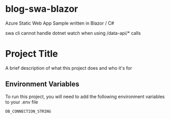 # blog-swa-blazor
Azure Static Web App Sample written in Blazor / C#

swa cli cannot handle dotnet watch when using /data-api/* calls


# Project Title

A brief description of what this project does and who it's for


## Environment Variables

To run this project, you will need to add the following environment variables to your .env file

`DB_CONNECTION_STRING`

